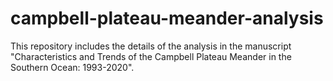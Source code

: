 # campbell-plateau-meander-analysis
This repository includes the details of the analysis in the manuscript "Characteristics and Trends of the Campbell Plateau Meander in the Southern Ocean: 1993-2020".
